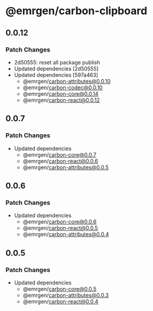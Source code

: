# @emrgen/carbon-clipboard

## 0.0.12

### Patch Changes

- 2d50555: reset all package publish
- Updated dependencies [2d50555]
- Updated dependencies [597a463]
  - @emrgen/carbon-attributes@0.0.10
  - @emrgen/carbon-codec@0.0.10
  - @emrgen/carbon-core@0.0.14
  - @emrgen/carbon-react@0.0.12

## 0.0.7

### Patch Changes

- Updated dependencies
  - @emrgen/carbon-core@0.0.7
  - @emrgen/carbon-react@0.0.6
  - @emrgen/carbon-attributes@0.0.5

## 0.0.6

### Patch Changes

- Updated dependencies
  - @emrgen/carbon-core@0.0.6
  - @emrgen/carbon-react@0.0.5
  - @emrgen/carbon-attributes@0.0.4

## 0.0.5

### Patch Changes

- Updated dependencies
  - @emrgen/carbon-core@0.0.5
  - @emrgen/carbon-attributes@0.0.3
  - @emrgen/carbon-react@0.0.4
